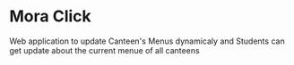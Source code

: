 # Mora Click
 Web application to update  Canteen's Menus dynamicaly and Students can get update about the current menue of all canteens  
